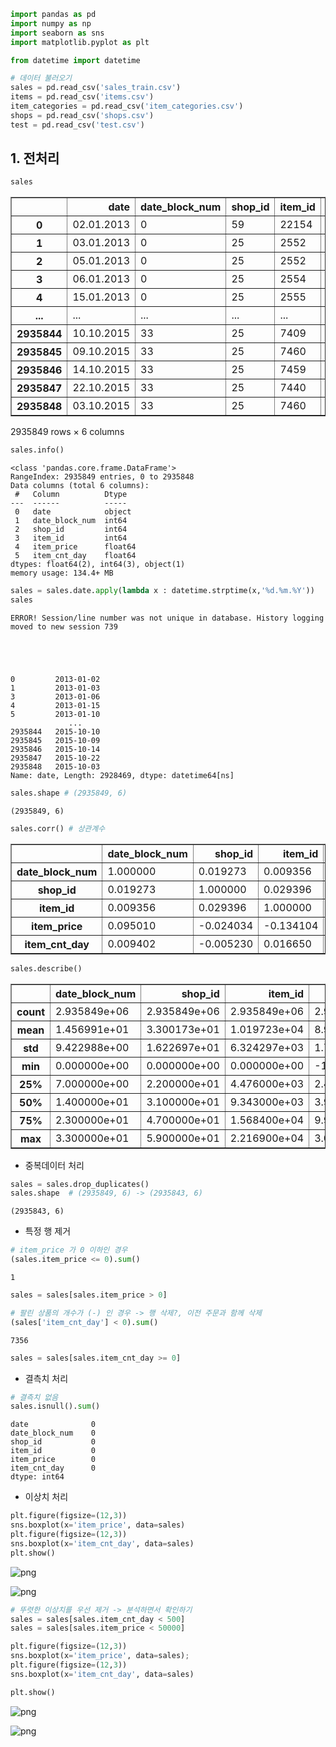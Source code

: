 ```python
import pandas as pd
import numpy as np
import seaborn as sns
import matplotlib.pyplot as plt

from datetime import datetime

```


```python
# 데이터 불러오기
sales = pd.read_csv('sales_train.csv')
items = pd.read_csv('items.csv')
item_categories = pd.read_csv('item_categories.csv')
shops = pd.read_csv('shops.csv')
test = pd.read_csv('test.csv')
```

## 1. 전처리


```python
sales
```




<div>
<style scoped>
    .dataframe tbody tr th:only-of-type {
        vertical-align: middle;
    }

    .dataframe tbody tr th {
        vertical-align: top;
    }

    .dataframe thead th {
        text-align: right;
    }
</style>
<table border="1" class="dataframe">
  <thead>
    <tr style="text-align: right;">
      <th></th>
      <th>date</th>
      <th>date_block_num</th>
      <th>shop_id</th>
      <th>item_id</th>
      <th>item_price</th>
      <th>item_cnt_day</th>
    </tr>
  </thead>
  <tbody>
    <tr>
      <th>0</th>
      <td>02.01.2013</td>
      <td>0</td>
      <td>59</td>
      <td>22154</td>
      <td>999.00</td>
      <td>1.0</td>
    </tr>
    <tr>
      <th>1</th>
      <td>03.01.2013</td>
      <td>0</td>
      <td>25</td>
      <td>2552</td>
      <td>899.00</td>
      <td>1.0</td>
    </tr>
    <tr>
      <th>2</th>
      <td>05.01.2013</td>
      <td>0</td>
      <td>25</td>
      <td>2552</td>
      <td>899.00</td>
      <td>-1.0</td>
    </tr>
    <tr>
      <th>3</th>
      <td>06.01.2013</td>
      <td>0</td>
      <td>25</td>
      <td>2554</td>
      <td>1709.05</td>
      <td>1.0</td>
    </tr>
    <tr>
      <th>4</th>
      <td>15.01.2013</td>
      <td>0</td>
      <td>25</td>
      <td>2555</td>
      <td>1099.00</td>
      <td>1.0</td>
    </tr>
    <tr>
      <th>...</th>
      <td>...</td>
      <td>...</td>
      <td>...</td>
      <td>...</td>
      <td>...</td>
      <td>...</td>
    </tr>
    <tr>
      <th>2935844</th>
      <td>10.10.2015</td>
      <td>33</td>
      <td>25</td>
      <td>7409</td>
      <td>299.00</td>
      <td>1.0</td>
    </tr>
    <tr>
      <th>2935845</th>
      <td>09.10.2015</td>
      <td>33</td>
      <td>25</td>
      <td>7460</td>
      <td>299.00</td>
      <td>1.0</td>
    </tr>
    <tr>
      <th>2935846</th>
      <td>14.10.2015</td>
      <td>33</td>
      <td>25</td>
      <td>7459</td>
      <td>349.00</td>
      <td>1.0</td>
    </tr>
    <tr>
      <th>2935847</th>
      <td>22.10.2015</td>
      <td>33</td>
      <td>25</td>
      <td>7440</td>
      <td>299.00</td>
      <td>1.0</td>
    </tr>
    <tr>
      <th>2935848</th>
      <td>03.10.2015</td>
      <td>33</td>
      <td>25</td>
      <td>7460</td>
      <td>299.00</td>
      <td>1.0</td>
    </tr>
  </tbody>
</table>
<p>2935849 rows × 6 columns</p>
</div>




```python
sales.info()
```

    <class 'pandas.core.frame.DataFrame'>
    RangeIndex: 2935849 entries, 0 to 2935848
    Data columns (total 6 columns):
     #   Column          Dtype  
    ---  ------          -----  
     0   date            object 
     1   date_block_num  int64  
     2   shop_id         int64  
     3   item_id         int64  
     4   item_price      float64
     5   item_cnt_day    float64
    dtypes: float64(2), int64(3), object(1)
    memory usage: 134.4+ MB
    


```python
sales = sales.date.apply(lambda x : datetime.strptime(x,'%d.%m.%Y'))
sales
```

    ERROR! Session/line number was not unique in database. History logging moved to new session 739
    




    0         2013-01-02
    1         2013-01-03
    3         2013-01-06
    4         2013-01-15
    5         2013-01-10
                 ...    
    2935844   2015-10-10
    2935845   2015-10-09
    2935846   2015-10-14
    2935847   2015-10-22
    2935848   2015-10-03
    Name: date, Length: 2928469, dtype: datetime64[ns]




```python
sales.shape # (2935849, 6)
```




    (2935849, 6)




```python
sales.corr() # 상관계수
```




<div>
<style scoped>
    .dataframe tbody tr th:only-of-type {
        vertical-align: middle;
    }

    .dataframe tbody tr th {
        vertical-align: top;
    }

    .dataframe thead th {
        text-align: right;
    }
</style>
<table border="1" class="dataframe">
  <thead>
    <tr style="text-align: right;">
      <th></th>
      <th>date_block_num</th>
      <th>shop_id</th>
      <th>item_id</th>
      <th>item_price</th>
      <th>item_cnt_day</th>
    </tr>
  </thead>
  <tbody>
    <tr>
      <th>date_block_num</th>
      <td>1.000000</td>
      <td>0.019273</td>
      <td>0.009356</td>
      <td>0.095010</td>
      <td>0.009402</td>
    </tr>
    <tr>
      <th>shop_id</th>
      <td>0.019273</td>
      <td>1.000000</td>
      <td>0.029396</td>
      <td>-0.024034</td>
      <td>-0.005230</td>
    </tr>
    <tr>
      <th>item_id</th>
      <td>0.009356</td>
      <td>0.029396</td>
      <td>1.000000</td>
      <td>-0.134104</td>
      <td>0.016650</td>
    </tr>
    <tr>
      <th>item_price</th>
      <td>0.095010</td>
      <td>-0.024034</td>
      <td>-0.134104</td>
      <td>1.000000</td>
      <td>0.011197</td>
    </tr>
    <tr>
      <th>item_cnt_day</th>
      <td>0.009402</td>
      <td>-0.005230</td>
      <td>0.016650</td>
      <td>0.011197</td>
      <td>1.000000</td>
    </tr>
  </tbody>
</table>
</div>




```python
sales.describe()
```




<div>
<style scoped>
    .dataframe tbody tr th:only-of-type {
        vertical-align: middle;
    }

    .dataframe tbody tr th {
        vertical-align: top;
    }

    .dataframe thead th {
        text-align: right;
    }
</style>
<table border="1" class="dataframe">
  <thead>
    <tr style="text-align: right;">
      <th></th>
      <th>date_block_num</th>
      <th>shop_id</th>
      <th>item_id</th>
      <th>item_price</th>
      <th>item_cnt_day</th>
    </tr>
  </thead>
  <tbody>
    <tr>
      <th>count</th>
      <td>2.935849e+06</td>
      <td>2.935849e+06</td>
      <td>2.935849e+06</td>
      <td>2.935849e+06</td>
      <td>2.935849e+06</td>
    </tr>
    <tr>
      <th>mean</th>
      <td>1.456991e+01</td>
      <td>3.300173e+01</td>
      <td>1.019723e+04</td>
      <td>8.908532e+02</td>
      <td>1.242641e+00</td>
    </tr>
    <tr>
      <th>std</th>
      <td>9.422988e+00</td>
      <td>1.622697e+01</td>
      <td>6.324297e+03</td>
      <td>1.729800e+03</td>
      <td>2.618834e+00</td>
    </tr>
    <tr>
      <th>min</th>
      <td>0.000000e+00</td>
      <td>0.000000e+00</td>
      <td>0.000000e+00</td>
      <td>-1.000000e+00</td>
      <td>-2.200000e+01</td>
    </tr>
    <tr>
      <th>25%</th>
      <td>7.000000e+00</td>
      <td>2.200000e+01</td>
      <td>4.476000e+03</td>
      <td>2.490000e+02</td>
      <td>1.000000e+00</td>
    </tr>
    <tr>
      <th>50%</th>
      <td>1.400000e+01</td>
      <td>3.100000e+01</td>
      <td>9.343000e+03</td>
      <td>3.990000e+02</td>
      <td>1.000000e+00</td>
    </tr>
    <tr>
      <th>75%</th>
      <td>2.300000e+01</td>
      <td>4.700000e+01</td>
      <td>1.568400e+04</td>
      <td>9.990000e+02</td>
      <td>1.000000e+00</td>
    </tr>
    <tr>
      <th>max</th>
      <td>3.300000e+01</td>
      <td>5.900000e+01</td>
      <td>2.216900e+04</td>
      <td>3.079800e+05</td>
      <td>2.169000e+03</td>
    </tr>
  </tbody>
</table>
</div>



- 중복데이터 처리


```python
sales = sales.drop_duplicates()
sales.shape  # (2935849, 6) -> (2935843, 6)
```




    (2935843, 6)



- 특정 행 제거


```python
# item_price 가 0 이하인 경우
(sales.item_price <= 0).sum()
```




    1




```python
sales = sales[sales.item_price > 0]
```


```python
# 팔린 상품의 개수가 (-) 인 경우 -> 행 삭제?, 이전 주문과 함께 삭제
(sales['item_cnt_day'] < 0).sum()
```




    7356




```python
sales = sales[sales.item_cnt_day >= 0]
```

- 결측치 처리


```python
# 결측치 없음
sales.isnull().sum()
```




    date              0
    date_block_num    0
    shop_id           0
    item_id           0
    item_price        0
    item_cnt_day      0
    dtype: int64



- 이상치 처리


```python
plt.figure(figsize=(12,3))
sns.boxplot(x='item_price', data=sales)
plt.figure(figsize=(12,3))
sns.boxplot(x='item_cnt_day', data=sales)
plt.show()
```


    
![png](output_19_0.png)
    



    
![png](output_19_1.png)
    



```python
# 뚜렷한 이상치를 우선 제거 -> 분석하면서 확인하기
sales = sales[sales.item_cnt_day < 500]
sales = sales[sales.item_price < 50000]
```


```python
plt.figure(figsize=(12,3))
sns.boxplot(x='item_price', data=sales);
plt.figure(figsize=(12,3))
sns.boxplot(x='item_cnt_day', data=sales)

plt.show()
```


    
![png](output_21_0.png)
    



    
![png](output_21_1.png)
    



```python

```
